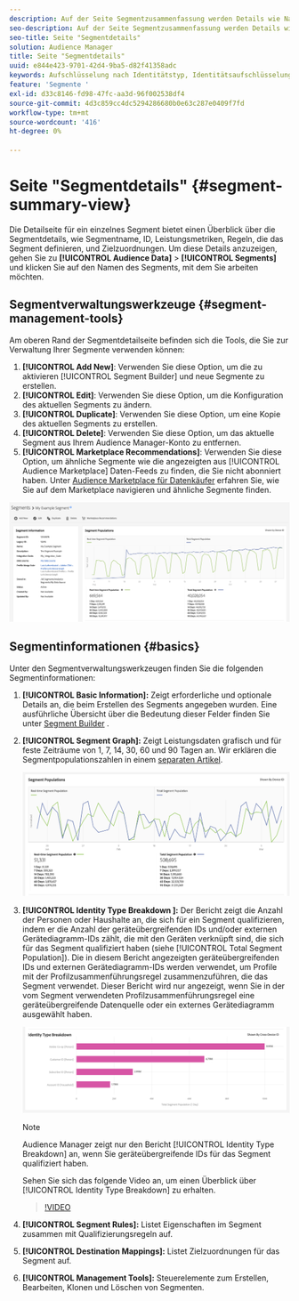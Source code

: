```yaml
---
description: Auf der Seite Segmentzusammenfassung werden Details wie Name, Eigenschaften im Segment, Regeln, Leistungsdaten und Informationen zur Zielzuordnung angezeigt.
seo-description: Auf der Seite Segmentzusammenfassung werden Details wie Name, Eigenschaften im Segment, Regeln, Leistungsdaten und Informationen zur Zielzuordnung angezeigt.
seo-title: Seite "Segmentdetails"
solution: Audience Manager
title: Seite "Segmentdetails"
uuid: e844e423-9701-42d4-9ba5-d82f41358adc
keywords: Aufschlüsselung nach Identitätstyp, Identitätsaufschlüsselung, Berichte zur Zielgruppenidentität, geräteübergreifend, geräteübergreifende ID, Geräte-ID
feature: 'Segmente '
exl-id: d33c8146-fd98-47fc-aa3d-96f002538df4
source-git-commit: 4d3c859cc4dc5294286680b0e63c287e0409f7fd
workflow-type: tm+mt
source-wordcount: '416'
ht-degree: 0%

---
```


# Seite &quot;Segmentdetails&quot; {#segment-summary-view}

Die Detailseite für ein einzelnes Segment bietet einen Überblick über die Segmentdetails, wie Segmentname, ID, Leistungsmetriken, Regeln, die das Segment definieren, und Zielzuordnungen. Um diese Details anzuzeigen, gehen Sie zu **[!UICONTROL Audience Data]** > **[!UICONTROL Segments]** und klicken Sie auf den Namen des Segments, mit dem Sie arbeiten möchten.

## Segmentverwaltungswerkzeuge {#segment-management-tools}

Am oberen Rand der Segmentdetailseite befinden sich die Tools, die Sie zur Verwaltung Ihrer Segmente verwenden können:

1. **[!UICONTROL Add New]**: Verwenden Sie diese Option, um die zu aktivieren  [!UICONTROL Segment Builder] und neue Segmente zu erstellen.
2. **[!UICONTROL Edit]**: Verwenden Sie diese Option, um die Konfiguration des aktuellen Segments zu ändern.
3. **[!UICONTROL Duplicate]**: Verwenden Sie diese Option, um eine Kopie des aktuellen Segments zu erstellen.
4. **[!UICONTROL Delete]**: Verwenden Sie diese Option, um das aktuelle Segment aus Ihrem Audience Manager-Konto zu entfernen.
5. **[!UICONTROL Marketplace Recommendations]**: Verwenden Sie diese Option, um ähnliche Segmente wie die angezeigten aus  [!UICONTROL Audience Marketplace] Daten-Feeds zu finden, die Sie nicht abonniert haben. Unter [Audience Marketplace für Datenkäufer](../audience-marketplace/marketplace-data-buyers/marketplace-data-buyers.md) erfahren Sie, wie Sie auf dem Marketplace navigieren und ähnliche Segmente finden.

![basic-segment-information](assets/basic-segment-information.png)

## Segmentinformationen {#basics}

Unter den Segmentverwaltungswerkzeugen finden Sie die folgenden Segmentinformationen:

1. **[!UICONTROL Basic Information]:** Zeigt erforderliche und optionale Details an, die beim Erstellen des Segments angegeben wurden. Eine ausführliche Übersicht über die Bedeutung dieser Felder finden Sie unter [Segment Builder](segment-builder.md) .
2. **[!UICONTROL Segment Graph]:** Zeigt Leistungsdaten grafisch und für feste Zeiträume von 1, 7, 14, 30, 60 und 90 Tagen an. Wir erklären die Segmentpopulationszahlen in einem [separaten Artikel](../../features/segments/segment-builder-data.md).

   ![segments-graph](assets/segment-graph.png)

3. **[!UICONTROL Identity Type Breakdown ]:** Der Bericht zeigt die Anzahl der Personen oder Haushalte an, die sich für ein Segment qualifizieren, indem er die Anzahl der geräteübergreifenden IDs und/oder externen Gerätediagramm-IDs zählt, die mit den Geräten verknüpft sind, die sich für das Segment qualifiziert haben (siehe  [!UICONTROL Total Segment Population]). Die in diesem Bericht angezeigten geräteübergreifenden IDs und externen Gerätediagramm-IDs werden verwendet, um Profile mit der Profilzusammenführungsregel zusammenzuführen, die das Segment verwendet. Dieser Bericht wird nur angezeigt, wenn Sie in der vom Segment verwendeten Profilzusammenführungsregel eine geräteübergreifende Datenquelle oder ein externes Gerätediagramm ausgewählt haben.

   ![segments-graph](assets/segment-type.png)

   >[!NOTE]
   >
   >Audience Manager zeigt nur den Bericht [!UICONTROL Identity Type Breakdown] an, wenn Sie geräteübergreifende IDs für das Segment qualifiziert haben.

   Sehen Sie sich das folgende Video an, um einen Überblick über [!UICONTROL Identity Type Breakdown] zu erhalten.
   >[!VIDEO](https://video.tv.adobe.com/v/27977/)

4. **[!UICONTROL Segment Rules]:** Listet Eigenschaften im Segment zusammen mit Qualifizierungsregeln auf.
5. **[!UICONTROL Destination Mappings]:** Listet Zielzuordnungen für das Segment auf.
6. **[!UICONTROL Management Tools]:** Steuerelemente zum Erstellen, Bearbeiten, Klonen und Löschen von Segmenten.
